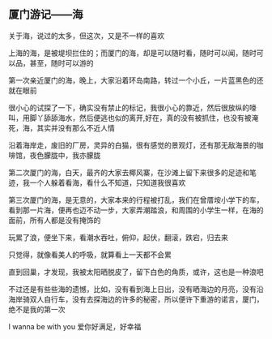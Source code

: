 ## 厦门游记——海 ##

关于海，说过的太多，但这次，又是不一样的喜欢

 

上海的海，是被堤坝拦住的；而厦门的海，却是可以随时看，随时可以闻，随时可以品，甚至，随时可以游的

 

第一次亲近厦门的海，晚上，大家沿着环岛南路，转过一个小丘，一片蓝黑色的还就在眼前

 

很小心的试探了一下，确实没有禁止的标记，我很小心的靠近，然后很放纵的嚎叫，用脚丫舔舔海水，然后便逃也似的离开,好在，真的没有被抓住，也没有被淹死，海，其实并没有那么不近人情

 

沿着海岸走，废旧的厂房，灵异的白猫，很有感觉的景观灯，还有那无敌海景的咖啡馆，夜色朦胧中，我亦朦胧

 

第二次厦门的海，白天，最齐的大家去椰风寨，在沙滩上留下来很多的足迹和笔迹，我一个人躲着看海，看什么不知道，只知道我很喜欢

 

第三次厦门的海，是无意的，大家本来的行程被打乱，我们在曾厝垵小学下的车，看到那一片海，便再也迈不动一步，大家弄潮踏浪，和周围的小学生一样，在海的面前，所有人都是没有掩饰的

 

玩累了浪，便坐下来，看潮水吞吐，俯仰，起伏，翻滚，跌宕，归去来

 

只觉得，就像看美人的呼吸，就算看上一天都不会累

 

直到回巢，才发现，我被太阳晒脱皮了，留下白色的角质，或许，这也是一种浪吧

 

不过还是有些些海的遗憾，比如，没有看到海上日出，没有晒海边的月亮，没有沿海岸骑双人自行车，没有去探海边的许多的秘密，所以便许下重游的诺言，厦门，绝不是我的第一次

 

I wanna be with you  爱你好满足，好幸福
